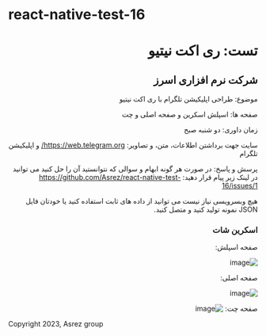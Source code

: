 # react-native-test-16

<div dir="rtl">

<h1>تست: ری اکت نیتیو</h1>
<h2>شرکت نرم افزاری اسرز</h2>

موضوع: طراحی اپلیکیشن تلگرام با ری اکت نیتیو

صفحه ها: اسپلش اسکرین و صفحه اصلی و چت

زمان داوری: دو شنبه صبح

سایت جهت برداشتن اطلاعات، متن، و تصاویر: https://web.telegram.org/ و اپلیکیشن تلگرام

پرسش و پاسخ: در صورت هر گونه ابهام و سوالی که نتوانستید آن را حل کنید می توانید در لینک زیر پیام قرار دهید:
https://github.com/Asrez/react-native-test-16/issues/1

هیچ وبسرویسی نیاز نیست می توانید از داده های ثابت استفاده کنید یا خودتان فایل JSON نمونه تولید کنید و متصل کنید.


<h3>اسکرین شات</h3>


صفحه اسپلش:

![image](https://github.com/Asrez/react-native-test-16/assets/2658040/95662328-8326-4fc4-93a0-d5fd047de0a3)

صفحه اصلی:

![image](https://github.com/Asrez/react-native-test-16/assets/2658040/51fe81d1-1270-475e-9636-a438c3232ac5)


صفحه چت:
![image](https://github.com/Asrez/react-native-test-16/assets/2658040/27bd61de-3545-4cac-bf26-4e635e56a28f)

</div>

Copyright 2023, Asrez group
